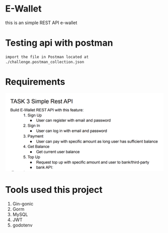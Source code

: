 # E-Wallet
this is an simple REST API e-wallet

# Testing api with postman

```
import the file in Postman located at ./challenge.postman_collection.json
```

 # Requirements
![Requirements](./requirement.png)

# Tools used this project

1. Gin-gonic
2. Gorm
3. MySQL
4. JWT
5. godotenv
